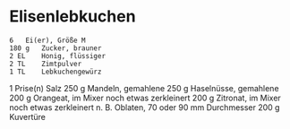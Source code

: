 # Elisenlebkuchen

    6 	Ei(er), Größe M
    180 g 	Zucker, brauner
    2 EL 	Honig, flüssiger
    2 TL 	Zimtpulver
    1 TL 	Lebkuchengewürz
1 Prise(n) 	Salz
250 g 	Mandeln, gemahlene
250 g 	Haselnüsse, gemahlene
200 g 	Orangeat, im Mixer noch etwas zerkleinert
200 g 	Zitronat, im Mixer noch etwas zerkleinert
n. B. 	Oblaten, 70 oder 90 mm Durchmesser
200 g 	Kuvertüre 